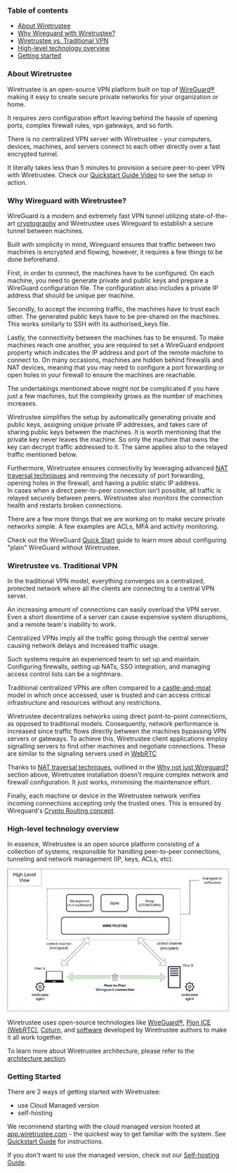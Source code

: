### Table of contents

* [About Wiretrustee](#about-wiretrustee)
* [Why Wireguard with Wiretrustee?](#why-wireguard-with-wiretrustee)
* [Wiretrustee vs. Traditional VPN](#wiretrustee-vs-traditional-vpn)
* [High-level technology overview](#high-level-technology-overview)
* [Getting started](#getting-started)

### About Wiretrustee

Wiretrustee is an open-source VPN platform built on top of [WireGuard®](https://www.wireguard.com/) making it easy to create secure private networks for your organization or home.

It requires zero configuration effort leaving behind the hassle of opening ports, complex firewall rules, vpn gateways, and so forth.

There is no centralized VPN server with Wiretrustee - your computers, devices, machines, and servers connect to each other directly over a fast encrypted tunnel.

It literally takes less than 5 minutes to provision a secure peer-to-peer VPN with Wiretrustee. Check our [Quickstart Guide Video](https://www.youtube.com/watch?v=cWTsGUJAUaU) to see the setup in action.

### Why Wireguard with Wiretrustee?

WireGuard is a modern and extremely fast VPN tunnel utilizing state-of-the-art [cryptography](https://www.wireguard.com/protocol/)
and Wiretrustee uses Wireguard to establish a secure tunnel between machines.

Built with simplicity in mind, Wireguard ensures that traffic between two machines is encrypted and flowing, however, it requires a few things to be done beforehand.

First, in order to connect, the machines have to be configured.
On each machine, you need to generate private and public keys and prepare a WireGuard configuration file.
The configuration also includes a private IP address that should be unique per machine.

Secondly, to accept the incoming traffic, the machines have to trust each other.
The generated public keys have to be pre-shared on the machines.
This works similarly to SSH with its authorised_keys file.

Lastly, the connectivity between the machines has to be ensured.
To make machines reach one another, you are required to set a WireGuard endpoint property which indicates the IP address and port of the remote machine to connect to.
On many occasions, machines are hidden behind firewalls and NAT devices,
meaning that you may need to configure a port forwarding or open holes in your firewall to ensure the machines are reachable.

The undertakings mentioned above might not be complicated if you have just a few machines, but the complexity grows as the number of machines increases.

Wiretrustee simplifies the setup by automatically generating private and public keys, assigning unique private IP addresses, and takes care of sharing public keys between the machines.
It is worth mentioning that the private key never leaves the machine.
So only the machine that owns the key can decrypt traffic addressed to it.
The same applies also to the relayed traffic mentioned below.

Furthermore, Wiretrustee ensures connectivity by leveraging advanced [NAT traversal techniques](https://en.wikipedia.org/wiki/NAT_traversal)
and removing the necessity of port forwarding, opening holes in the firewall, and having a public static IP address.  
In cases when a direct peer-to-peer connection isn't possible, all traffic is relayed securely between peers.
Wiretrustee also monitors the connection health and restarts broken connections.

There are a few more things that we are working on to make secure private networks simple. A few examples are ACLs, MFA and activity monitoring.

Check out the WireGuard [Quick Start](https://www.wireguard.com/quickstart/) guide to learn more about configuring "plain" WireGuard without Wiretrustee.

### Wiretrustee vs. Traditional VPN

In the traditional VPN model, everything converges on a centralized, protected network where all the clients are connecting to a central VPN server.

An increasing amount of connections can easily overload the VPN server.
Even a short downtime of a server can cause expensive system disruptions, and a remote team's inability to work.

Centralized VPNs imply all the traffic going through the central server causing network delays and increased traffic usage.

Such systems require an experienced team to set up and maintain.
Configuring firewalls, setting up NATs, SSO integration, and managing access control lists can be a nightmare.

Traditional centralized VPNs are often compared to a [castle-and-moat](https://en.wikipedia.org/wiki/Moat) model
in which once accessed, user is trusted and can access critical infrastructure and resources without any restrictions.

Wiretrustee decentralizes networks using direct point-to-point connections, as opposed to traditional models.
Consequently, network performance is increased since traffic flows directly between the machines bypassing VPN servers or gateways.
To achieve this, Wiretrustee client applications employ signalling servers to find other machines and negotiate connections.
These are similar to the signaling servers used in [WebRTC](https://developer.mozilla.org/en-US/docs/Web/API/WebRTC_API/Signaling_and_video_calling#the_signaling_server)

Thanks to [NAT traversal techniques](https://en.wikipedia.org/wiki/NAT_traversal),
outlined in the [Why not just Wireguard?](#why-wireguard-with-wiretrustee) section above,
Wiretrustee installation doesn't require complex network and firewall configuration.
It just works, minimising the maintenance effort.

Finally, each machine or device in the Wiretrustee network verifies incoming connections accepting only the trusted ones.
This is ensured by Wireguard's [Crypto Routing concept](https://www.wireguard.com/#cryptokey-routing).

### High-level technology overview
In essence, Wiretrustee is an open source platform consisting of a collection of systems, responsible for handling peer-to-peer connections, tunneling and network management (IP, keys, ACLs, etc).

<p align="center">
    <img src="media/high-level-dia.png" alt="high-level-dia" width="781"/>
</p>

Wiretrustee uses open-source technologies like [WireGuard®](https://www.wireguard.com/), [Pion ICE (WebRTC)](https://github.com/pion/ice), [Coturn](https://github.com/coturn/coturn),
and [software](https://github.com/wiretrustee/wiretrustee) developed by Wiretrustee authors to make it all work together.

To learn more about Wiretrustee architecture, please refer to the [architecture section](../docs/architecture.md).

### Getting Started

There are 2 ways of getting started with Wiretrustee:
- use Cloud Managed version
- self-hosting

We recommend starting with the cloud managed version hosted at [app.wiretrustee.com](https://app.wiretrustee.com) - the quickest way to get familiar with the system.
See [Quickstart Guide](../docs/quickstart.md) for instructions.

If you don't want to use the managed version, check out our [Self-hosting Guide](../docs/self-hosting.md).